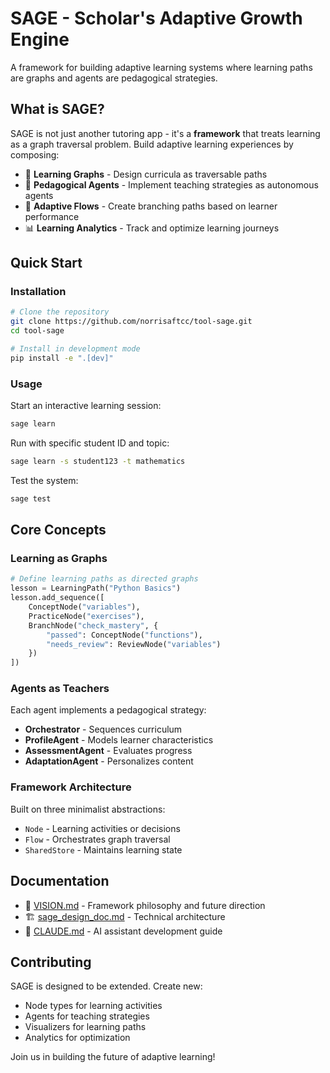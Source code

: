 # SAGE - Scholar's Adaptive Growth Engine

A framework for building adaptive learning systems where learning paths are graphs and agents are pedagogical strategies.

## What is SAGE?

SAGE is not just another tutoring app - it's a **framework** that treats learning as a graph traversal problem. Build adaptive learning experiences by composing:

- 🎯 **Learning Graphs** - Design curricula as traversable paths
- 🤖 **Pedagogical Agents** - Implement teaching strategies as autonomous agents  
- 🔄 **Adaptive Flows** - Create branching paths based on learner performance
- 📊 **Learning Analytics** - Track and optimize learning journeys

## Quick Start

### Installation

```bash
# Clone the repository
git clone https://github.com/norrisaftcc/tool-sage.git
cd tool-sage

# Install in development mode
pip install -e ".[dev]"
```

### Usage

Start an interactive learning session:

```bash
sage learn
```

Run with specific student ID and topic:

```bash
sage learn -s student123 -t mathematics
```

Test the system:

```bash
sage test
```

## Core Concepts

### Learning as Graphs
```python
# Define learning paths as directed graphs
lesson = LearningPath("Python Basics")
lesson.add_sequence([
    ConceptNode("variables"),
    PracticeNode("exercises"),  
    BranchNode("check_mastery", {
        "passed": ConceptNode("functions"),
        "needs_review": ReviewNode("variables")
    })
])
```

### Agents as Teachers
Each agent implements a pedagogical strategy:
- **Orchestrator** - Sequences curriculum
- **ProfileAgent** - Models learner characteristics
- **AssessmentAgent** - Evaluates progress
- **AdaptationAgent** - Personalizes content

### Framework Architecture

Built on three minimalist abstractions:
- `Node` - Learning activities or decisions
- `Flow` - Orchestrates graph traversal
- `SharedStore` - Maintains learning state

## Documentation

- 📖 [VISION.md](VISION.md) - Framework philosophy and future direction
- 🏗️ [sage_design_doc.md](sage_design_doc.md) - Technical architecture
- 🤖 [CLAUDE.md](CLAUDE.md) - AI assistant development guide

## Contributing

SAGE is designed to be extended. Create new:
- Node types for learning activities
- Agents for teaching strategies  
- Visualizers for learning paths
- Analytics for optimization

Join us in building the future of adaptive learning!